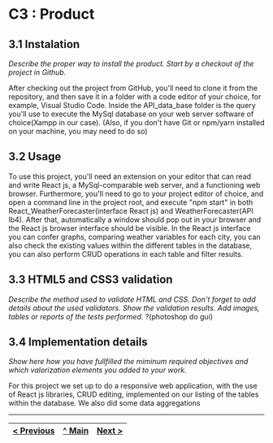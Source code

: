 # C3 : Product

## 3.1 Instalation

_Describe the proper way to install the product. Start by a checkout of the project in Github._

After checking out the project from GitHub, you'll need to clone it from the repository, and then save it in a folder with a code editor of your choice, for example, Visual Studio Code.
Inside the API_data_base folder is the query you'll use to execute the MySql database on your web server software of choice(Xampp in our case).
(Also, if you don't have Git or npm/yarn installed on your machine, you may need to do so)

## 3.2 Usage

To use this project, you'll need an extension on your editor that can read and write React js, a MySql-comparable web server, and a functioning web browser.
Furthermore, you'll need to go to your project editor of choice, and open a command line in the project root, and execute "npm start" in both React_WeatherForecaster(interface React js) and WeatherForecaster(API lb4).
After that, automatically a window should pop out in your browser and the React js browser interface should be visible.
In the React js interface you can confer graphs, comparing weather variables for each city, you can also check the existing values within the different tables in the database, you can also perform CRUD operations in each table and filter results.

## 3.3 HTML5 and CSS3 validation

_Describe the method used to validate HTML and CSS. Don't forget to add details about the used validators. Show the validation results._
_Add images, tables or reports of the tests performed._
?(photoshop do gui)

## 3.4 Implementation details

_Show here how you have fullfilled the miminum required objectives and which valorization elements you added to your work._

For this project we set up to do a responsive web application, with the use of React js libraries, CRUD editing, implemented on our listing of the tables within the database. We also did some data aggregations


---
[< Previous](c2.md) | [^ Main](https://github.com/INF2021-PW-G02/WeatherForecaster) | [Next >](c4.md)
:--- | :---: | ---: 